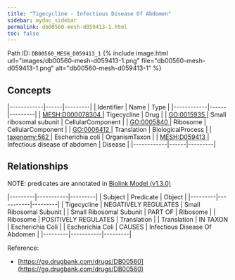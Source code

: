 ```yaml
---
title: "Tigecycline - Infectious Disease Of Abdomen"
sidebar: mydoc_sidebar
permalink: db00560-mesh-d059413-1.html
toc: false 
---
```



Path ID: `DB00560_MESH_D059413_1`
{% include image.html url="images/db00560-mesh-d059413-1.png" file="db00560-mesh-d059413-1.png" alt="db00560-mesh-d059413-1" %}

## Concepts

|------------|------|---------|
| Identifier | Name | Type    |
|------------|------|---------|
| <a href="https://identifiers.org/MESH:D000078304">MESH:D000078304 </a> | Tigecycline | Drug |
| <a href="https://identifiers.org/GO:0015935">GO:0015935 </a> | Small ribosomal subunit | CellularComponent |
| <a href="https://identifiers.org/GO:0005840">GO:0005840 </a> | Ribosome | CellularComponent |
| <a href="https://identifiers.org/GO:0006412">GO:0006412 </a> | Translation | BiologicalProcess |
| <a href="https://identifiers.org/taxonomy:562">taxonomy:562 </a> | Escherichia coli | OrganismTaxon |
| <a href="https://identifiers.org/MESH:D059413">MESH:D059413 </a> | Infectious disease of abdomen | Disease |
|------------|------|---------|

## Relationships


NOTE: predicates are annotated in <a href="https://github.com/biolink/biolink-model/releases/tag/v1.3.0">Biolink Model (v1.3.0)</a>

|---------|-----------|---------|
| Subject | Predicate | Object  |
|---------|-----------|---------|
| Tigecycline | NEGATIVELY REGULATES | Small Ribosomal Subunit |
| Small Ribosomal Subunit | PART OF | Ribosome |
| Ribosome | POSITIVELY REGULATES | Translation |
| Translation | IN TAXON | Escherichia Coli |
| Escherichia Coli | CAUSES | Infectious Disease Of Abdomen |
|---------|-----------|---------|

Reference: 
  - [https://go.drugbank.com/drugs/DB00560](https://go.drugbank.com/drugs/DB00560)
